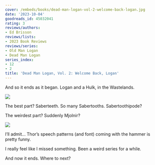 ```yaml
---
cover: /embeds/books/dead-man-logan-vol-2-welcome-back-logan.jpg
date: '2023-10-04'
goodreads_id: 45032041
rating: 3
reviews/authors:
- Ed Brisson
reviews/lists:
- 2023 Book Reviews
reviews/series:
- Old Man Logan
- Dead Man Logan
series_index:
- 12
- 2
title: 'Dead Man Logan, Vol. 2: Welcome Back, Logan'
---
```

And so it ends as it began. Logan and a Hulk, in the Wastelands. 

![](/embeds/books/attachments/dead-man-logan-2-69c695.png)

The best part? Saberteeth. So many Sabertooths. Sabertoothipode? 

<!--more-->

The weirdest part? Suddenly Mjolnir?

![](/embeds/books/attachments/dead-man-logan-2-6603f3.png)

I’ll admit… Thor’s speech patterns (and font) coming with the hammer is pretty funny.

I really feel like I missed something. Been a weird series for a while. 

And now it ends. Where to next? 
